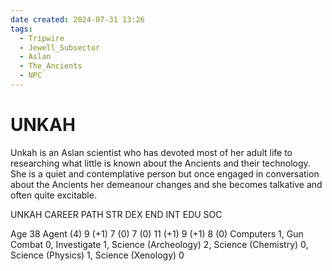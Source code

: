 ```yaml
---
date created: 2024-07-31 13:26
tags:
  - Tripwire
  - Jewell_Subsector
  - Aslan
  - The_Ancients
  - NPC
---
```


# UNKAH

Unkah is an Aslan scientist who has devoted most of her adult life to researching what little is known about the Ancients and their technology. She is a quiet and contemplative person but once engaged in conversation about the Ancients her demeanour changes and she becomes talkative and often quite excitable.

UNKAH
CAREER PATH STR DEX END INT EDU SOC

Age 38 Agent (4) 9 (+1) 7 (0) 7 (0) 11 (+1) 9 (+1) 8 (0) Computers 1, Gun Combat 0, Investigate 1, Science (Archeology) 2, Science (Chemistry) 0, Science (Physics) 1, Science (Xenology) 0
